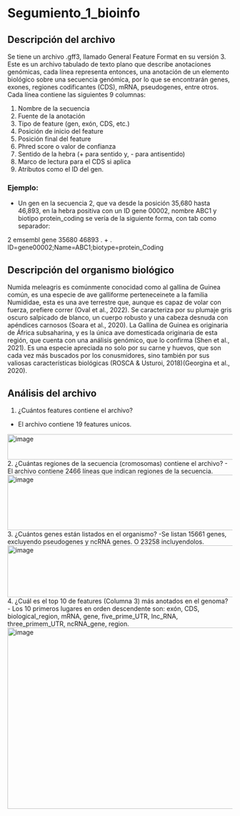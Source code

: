 # Segumiento_1_bioinfo

## Descripción del archivo
Se tiene un archivo .gff3, llamado General Feature Format en su versión 3. Este es un archivo tabulado de texto plano que describe anotaciones genómicas, cada línea representa entonces, una anotación de un elemento biológico sobre una secuencia genómica, por lo que se encontrarán genes, exones, regiones codificantes (CDS), mRNA, pseudogenes, entre otros.
Cada línea contiene las siguientes 9 columnas: 
1. Nombre de la secuencia
2. Fuente de la anotación
3. Tipo de feature (gen, exón, CDS, etc.)
4. Posición de inicio del feature
5. Posición final del feature
6. Phred score o valor de confianza
7. Sentido de la hebra (+ para sentido y, - para antisentido)
8. Marco de lectura para el CDS si aplica
9. Atributos como el ID del gen.
### Ejemplo: 
- Un gen en la secuencia 2, que va desde la posición 35,680 hasta 46,893, en la hebra positiva con un ID gene 00002, nombre ABC1 y biotipo protein_coding se vería de la siguiente forma, con tab como separador:
  
2  emsembl gene  35680  46893  .  +  .  ID=gene00002;Name=ABC1;biotype=protein_Coding

## Descripción del organismo biológico
Numida meleagris es comúnmente conocidad como al gallina de Guinea común, es una especie de ave galliforme perteneceinete a la familia Numididae, esta es una ave terrestre que, aunque es capaz de volar con fuerza, prefiere correr (Oval et al., 2022). Se caracteriza por su plumaje gris oscuro salpicado de blanco, un cuerpo robusto y una cabeza desnuda con apéndices carnosos (Soara et al., 2020). La Gallina de Guinea es originaria de África subsaharina, y es la única ave domesticada originaria de esta región, que cuenta con una análisis genómico, que lo confirma (Shen et al., 2021). Es una especie apreciada no solo por su carne y huevos, que son cada vez más buscados por los conusmidores, sino también por sus valiosas características biológicas (ROSCA & Usturoi, 2018)(Georgina et al., 2020). 

## Análisis del archivo
1. ¿Cuántos features contiene el archivo?
- El archivo contiene 19 features unicos.
<img width="793" height="57" alt="image" src="https://github.com/user-attachments/assets/78fcfff8-0079-4cf0-8f22-32a4c246eb1d" />
<br>
2. ¿Cuántas regiones de la secuencia (cromosomas) contiene el archivo?
- El archivo contiene 2466 líneas que indican regiones de la secuencia.
<img width="727" height="124" alt="image" src="https://github.com/user-attachments/assets/e058b43b-4687-442f-a08e-afb8aa85b03a" />
<br>
3. ¿Cuántos genes están listados en el organismo?
-Se listan 15661 genes, excluyendo pseudogenes y ncRNA genes. O 23258 incluyendolos.
<img width="591" height="116" alt="image" src="https://github.com/user-attachments/assets/86359be3-4919-4023-ae1b-b27bb2aca254" />
<br>
4. ¿Cuál es el top 10 de features (Columna 3) más anotados en el genoma?
- Los 10 primeros lugares en orden descendente son: exón, CDS, biological_region, mRNA, gene, five_prime_UTR, lnc_RNA, three_primem_UTR, ncRNA_gene, region.
<img width="830" height="406" alt="image" src="https://github.com/user-attachments/assets/a887db46-52a2-43f4-a37a-5dd46bbcf3cf" />
